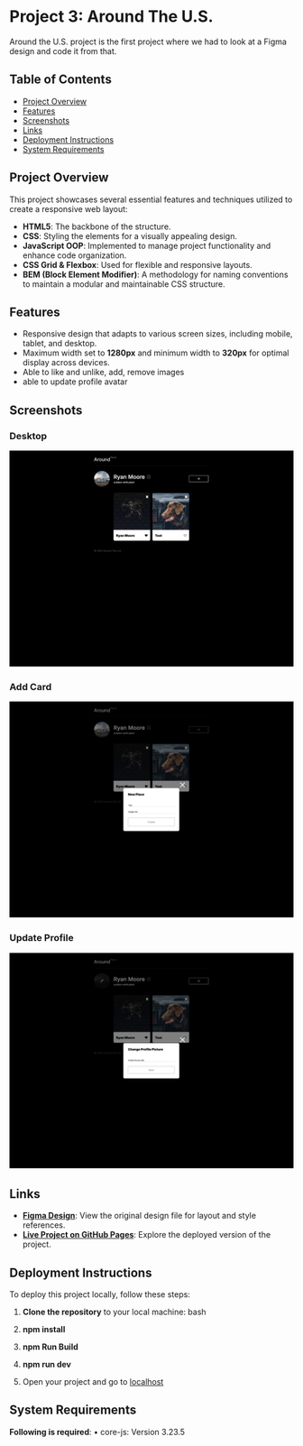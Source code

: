 # Project 3: Around The U.S.

Around the U.S. project is the first project where we had to look at a Figma design and code it from that.

## Table of Contents

- [Project Overview](#project-overview)
- [Features](#features)
- [Screenshots](#screenshots)
- [Links](#links)
- [Deployment Instructions](#deployment-instructions)
- [System Requirements](#system-requirements)

## Project Overview

This project showcases several essential features and techniques utilized to create a responsive web layout:

- **HTML5**: The backbone of the structure.
- **CSS**: Styling the elements for a visually appealing design.
- **JavaScript OOP**: Implemented to manage project functionality and enhance code organization.
- **CSS Grid & Flexbox**: Used for flexible and responsive layouts.
- **BEM (Block Element Modifier)**: A methodology for naming conventions to maintain a modular and maintainable CSS structure.

## Features

- Responsive design that adapts to various screen sizes, including mobile, tablet, and desktop.
- Maximum width set to **1280px** and minimum width to **320px** for optimal display across devices.
- Able to like and unlike, add, remove images
- able to update profile avatar

## Screenshots

### Desktop

![Desktop Screenshot](./src/ReadMeImages/card-likes-unlikes.png)

### Add Card

![Add Card Screenshot](./src/ReadMeImages/add-new-card.png)

### Update Profile

![Update Profile Screenshot](./src/ReadMeImages/change-profile-picture.png)

## Links

- **[Figma Design](https://www.figma.com/file/ii4xxsJ0ghevUOcssTlHZv/Sprint-3%3A-Around-the-US?node-id=0%3A1)**: View the original design file for layout and style references.
- **[Live Project on GitHub Pages](https://moorek11c.github.io/se_project_aroundtheus/)**: Explore the deployed version of the project.

## Deployment Instructions

To deploy this project locally, follow these steps:

1. **Clone the repository** to your local machine:
   bash

2. **npm install**

3. **npm Run Build**

4. **npm run dev**

5. Open your project and go to [localhost](http://localhost:8080)

## System Requirements

**Following is required**:
• core-js: Version 3.23.5

